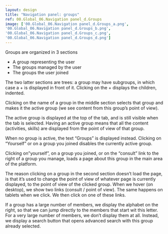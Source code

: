 ```yaml
---
layout: design
title: "Navigation panel: groups"
ref: 00.Global_06.Navigation panel_d.Groups
image: ['00.Global_06.Navigation panel_d.Groups_a.png',
'00.Global_06.Navigation panel_d.Groups_b.png',
'00.Global_06.Navigation panel_d.Groups_c.png',
'00.Global_06.Navigation panel_d.Groups_d.png']
---
```


Groups are organized in 3 sections
- A group representing the user
- The groups managed by the user
- The groups the user joined

The two latter sections are trees: a group may have subgroups, in which case a + is displayed in front of it. Clicking on the + displays the children, indented.

Clicking on the name of a group in the middle section selects that group and makes it the active group (we see content from this group’s point of view).

The active group is displayed at the top of the tab, and is still visible when the tab is selected. Having an active group means that all the content (activities, skills) are displayed from the point of view of that group.

When no group is active, the text “Groups” is displayed instead. Clicking on “Yourself” or on a group you joined disables the currently active group.

Clicking on”yourself”, on a group you joined, or on the “consult” link to the right of a group you manage, loads a page about this group in the main area of the platform.

The reason clicking on a group in the second section doesn’t load the page, is that it’s used to change the point of view of whatever page is currently displayed, to the point of view of the clicked group. When we hover (on desktop), we show two links (consult / point of view). The same happens on tablets when we click. We then click on one of these links.

If a group has a large number of members, we display the alphabet on the right, so that we can jump directly to the members that start wit this letter. For a very large number of members, we  don’t display them at all. Instead, we display a search button that opens advanced search with this group already selected.
